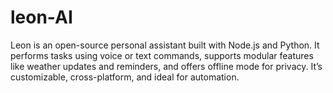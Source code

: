 # leon-AI
Leon is an open-source personal assistant built with Node.js and Python. It performs tasks using voice or text commands, supports modular features like weather updates and reminders, and offers offline mode for privacy. It’s customizable, cross-platform, and ideal for automation.
